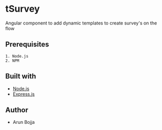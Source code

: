 # tSurvey

Angular component to add dynamic templates to create survey's on the flow

## Prerequisites

```
1. Node.js
2. NPM 
```

## Built with

- [Node.js](https://nodejs.org/en/)
- [Express.js](https://expressjs.com/)

## Author

* Arun Bojja
